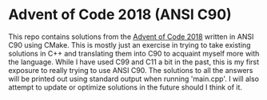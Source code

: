 # Advent of Code 2018 (ANSI C90)

This repo contains solutions from the [Advent of Code 2018](https://adventofcode.com/2018/) written in ANSI C90 using 
CMake. This is mostly just an exercise in trying to take existing solutions in C++ and translating them into C90 to acquaint myself more with the language. While I have used C99 and C11 a bit in the past, this is my first exposure to really trying to use ANSI C90. The solutions to all the answers will be printed out using standard 
output when running 'main.cpp'. I will also attempt to update or optimize solutions in the future should I think of it.